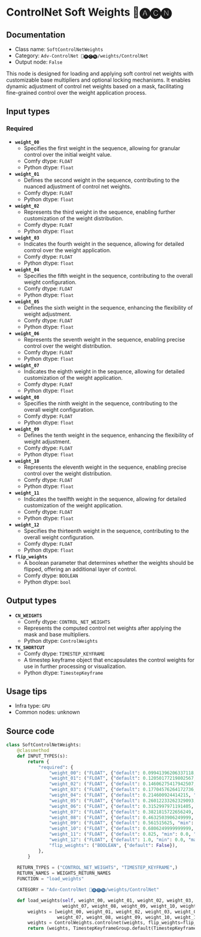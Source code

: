 # ControlNet Soft Weights 🛂🅐🅒🅝
## Documentation
- Class name: `SoftControlNetWeights`
- Category: `Adv-ControlNet 🛂🅐🅒🅝/weights/ControlNet`
- Output node: `False`

This node is designed for loading and applying soft control net weights with customizable base multipliers and optional locking mechanisms. It enables dynamic adjustment of control net weights based on a mask, facilitating fine-grained control over the weight application process.
## Input types
### Required
- **`weight_00`**
    - Specifies the first weight in the sequence, allowing for granular control over the initial weight value.
    - Comfy dtype: `FLOAT`
    - Python dtype: `float`
- **`weight_01`**
    - Defines the second weight in the sequence, contributing to the nuanced adjustment of control net weights.
    - Comfy dtype: `FLOAT`
    - Python dtype: `float`
- **`weight_02`**
    - Represents the third weight in the sequence, enabling further customization of the weight distribution.
    - Comfy dtype: `FLOAT`
    - Python dtype: `float`
- **`weight_03`**
    - Indicates the fourth weight in the sequence, allowing for detailed control over the weight application.
    - Comfy dtype: `FLOAT`
    - Python dtype: `float`
- **`weight_04`**
    - Specifies the fifth weight in the sequence, contributing to the overall weight configuration.
    - Comfy dtype: `FLOAT`
    - Python dtype: `float`
- **`weight_05`**
    - Defines the sixth weight in the sequence, enhancing the flexibility of weight adjustment.
    - Comfy dtype: `FLOAT`
    - Python dtype: `float`
- **`weight_06`**
    - Represents the seventh weight in the sequence, enabling precise control over the weight distribution.
    - Comfy dtype: `FLOAT`
    - Python dtype: `float`
- **`weight_07`**
    - Indicates the eighth weight in the sequence, allowing for detailed customization of the weight application.
    - Comfy dtype: `FLOAT`
    - Python dtype: `float`
- **`weight_08`**
    - Specifies the ninth weight in the sequence, contributing to the overall weight configuration.
    - Comfy dtype: `FLOAT`
    - Python dtype: `float`
- **`weight_09`**
    - Defines the tenth weight in the sequence, enhancing the flexibility of weight adjustment.
    - Comfy dtype: `FLOAT`
    - Python dtype: `float`
- **`weight_10`**
    - Represents the eleventh weight in the sequence, enabling precise control over the weight distribution.
    - Comfy dtype: `FLOAT`
    - Python dtype: `float`
- **`weight_11`**
    - Indicates the twelfth weight in the sequence, allowing for detailed customization of the weight application.
    - Comfy dtype: `FLOAT`
    - Python dtype: `float`
- **`weight_12`**
    - Specifies the thirteenth weight in the sequence, contributing to the overall weight configuration.
    - Comfy dtype: `FLOAT`
    - Python dtype: `float`
- **`flip_weights`**
    - A boolean parameter that determines whether the weights should be flipped, offering an additional layer of control.
    - Comfy dtype: `BOOLEAN`
    - Python dtype: `bool`
## Output types
- **`CN_WEIGHTS`**
    - Comfy dtype: `CONTROL_NET_WEIGHTS`
    - Represents the computed control net weights after applying the mask and base multipliers.
    - Python dtype: `ControlWeights`
- **`TK_SHORTCUT`**
    - Comfy dtype: `TIMESTEP_KEYFRAME`
    - A timestep keyframe object that encapsulates the control weights for use in further processing or visualization.
    - Python dtype: `TimestepKeyframe`
## Usage tips
- Infra type: `GPU`
- Common nodes: unknown


## Source code
```python
class SoftControlNetWeights:
    @classmethod
    def INPUT_TYPES(s):
        return {
            "required": {
                "weight_00": ("FLOAT", {"default": 0.09941396206337118, "min": 0.0, "max": 10.0, "step": 0.001}, ),
                "weight_01": ("FLOAT", {"default": 0.12050177219802567, "min": 0.0, "max": 10.0, "step": 0.001}, ),
                "weight_02": ("FLOAT", {"default": 0.14606275417942507, "min": 0.0, "max": 10.0, "step": 0.001}, ),
                "weight_03": ("FLOAT", {"default": 0.17704576264172736, "min": 0.0, "max": 10.0, "step": 0.001}, ),
                "weight_04": ("FLOAT", {"default": 0.214600924414215, "min": 0.0, "max": 10.0, "step": 0.001}, ),
                "weight_05": ("FLOAT", {"default": 0.26012233262329093, "min": 0.0, "max": 10.0, "step": 0.001}, ),
                "weight_06": ("FLOAT", {"default": 0.3152997971191405, "min": 0.0, "max": 10.0, "step": 0.001}, ),
                "weight_07": ("FLOAT", {"default": 0.3821815722656249, "min": 0.0, "max": 10.0, "step": 0.001}, ),
                "weight_08": ("FLOAT", {"default": 0.4632503906249999, "min": 0.0, "max": 10.0, "step": 0.001}, ),
                "weight_09": ("FLOAT", {"default": 0.561515625, "min": 0.0, "max": 10.0, "step": 0.001}, ),
                "weight_10": ("FLOAT", {"default": 0.6806249999999999, "min": 0.0, "max": 10.0, "step": 0.001}, ),
                "weight_11": ("FLOAT", {"default": 0.825, "min": 0.0, "max": 10.0, "step": 0.001}, ),
                "weight_12": ("FLOAT", {"default": 1.0, "min": 0.0, "max": 10.0, "step": 0.001}, ),
                "flip_weights": ("BOOLEAN", {"default": False}),
            },
        }
    
    RETURN_TYPES = ("CONTROL_NET_WEIGHTS", "TIMESTEP_KEYFRAME",)
    RETURN_NAMES = WEIGHTS_RETURN_NAMES
    FUNCTION = "load_weights"

    CATEGORY = "Adv-ControlNet 🛂🅐🅒🅝/weights/ControlNet"

    def load_weights(self, weight_00, weight_01, weight_02, weight_03, weight_04, weight_05, weight_06, 
                     weight_07, weight_08, weight_09, weight_10, weight_11, weight_12, flip_weights):
        weights = [weight_00, weight_01, weight_02, weight_03, weight_04, weight_05, weight_06, 
                   weight_07, weight_08, weight_09, weight_10, weight_11, weight_12]
        weights = ControlWeights.controlnet(weights, flip_weights=flip_weights)
        return (weights, TimestepKeyframeGroup.default(TimestepKeyframe(control_weights=weights)))

```
